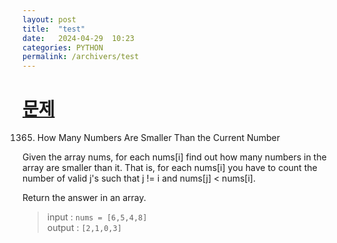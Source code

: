 ```yaml
---
layout: post
title:  "test"
date:   2024-04-29  10:23
categories: PYTHON
permalink: /archivers/test
---
```


[문제]:https://leetcode.com/problems/how-many-numbers-are-smaller-than-the-current-number/description/
# [문제]

1365. How Many Numbers Are Smaller Than the Current Number

Given the array nums, for each nums[i] find out how many numbers in the array are smaller than it. That is, for each nums[i] you have to count the number of valid j's such that j != i and nums[j] < nums[i].

Return the answer in an array.

>input  : `nums = [6,5,4,8]`  
>output  : `[2,1,0,3]`

